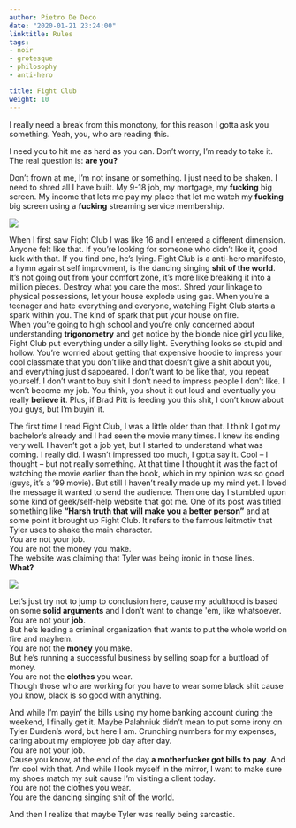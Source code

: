 ```yaml
---
author: Pietro De Deco
date: "2020-01-21 23:24:00"
linktitle: Rules
tags:
- noir
- grotesque
- philosophy
- anti-hero

title: Fight Club
weight: 10
---
```

I really need a break from this monotony, for this reason I gotta ask you something. 
Yeah, you, who are reading this. 
<!--more-->

I need you to hit me as hard as you can. Don’t worry, I’m ready to take it. The real question is: **are you?**

Don’t frown at me, I’m not insane or something. I just need to be shaken. I need to shred all I have built. My 9-18 job, my mortgage, my **fucking** big screen. My income that lets me pay my place that let me watch my **fucking** big screen using a **fucking** streaming service membership.

![](/img/soap.jpg) 

When I first saw Fight Club I was like 16 and I entered a different dimension. Anyone felt like that. If you’re looking for someone who didn’t like it, good luck with that. If you find one, he’s lying. Fight Club is a anti-hero manifesto, a hymn against self improvment, is the dancing singing **shit of the world**. It’s not going out from your comfort zone, it’s more like breaking it into a million pieces. Destroy what you care the most. Shred your linkage to physical possessions, let your house explode using gas. When you’re a teenager and hate everything and everyone, watching Fight Club starts a spark within you. The kind of spark that put your house on fire. \
When you’re going to high school and you’re only concerned about understanding **trigonometry** and get notice by the blonde nice girl you like, Fight Club put everything under a silly light. Everything looks so stupid and hollow. You’re worried about getting that expensive hoodie to impress your cool classmate that you don’t like and that doesn’t give a shit about you, and everything just disappeared. I don’t want to be like that, you repeat yourself. I don’t want to buy shit I don’t need to impress people I don’t like. I won’t become my job. You think, you shout it out loud and eventually you really **believe it**. Plus, if Brad Pitt is feeding you this shit, I don’t know about you guys, but I’m buyin’ it.

The first time I read Fight Club, I was a little older than that. I think I got my bachelor’s already and I had seen the movie many times. I knew its ending very well. I haven’t got a job yet, but I started to understand what was coming. I really did. I wasn’t impressed too much, I gotta say it. Cool – I thought – but not really something. At that time I thought it was the fact of watching the movie earlier than the book, which in my opinion was so good (guys, it’s a ’99 movie). But still I haven’t really made up my mind yet. I loved the message it wanted to send the audience.
Then one day I stumbled upon some kind of geek/self-help website that got me. One of its post was titled something like **“Harsh truth that will make you a better person”** and at some point it brought up Fight Club. 
It refers to the famous leitmotiv  that Tyler uses to shake the main character. \
You are not your job.\
You are not the money you make.\
The website was claiming that Tyler was being ironic in those lines.\
**What?**

![](/img/fight_club.png) 

Let’s just try not to jump to conclusion here, cause my adulthood is based on some **solid arguments** and I don’t want to change 'em, like whatsoever.\
You are not your **job**.\
But he’s leading a criminal organization that wants to put the whole world on fire and mayhem.\
You are not the **money** you make. \
But he’s running a successful business by selling soap for a buttload of money.\
You are not the **clothes** you wear.\
Though those who are working for you have to wear some black shit cause you know, black is so good with anything.

And while I’m payin’ the bills using my home banking account during the weekend, I finally get it. Maybe Palahniuk didn’t mean to put some irony on Tyler Durden’s word, but here I am. Crunching numbers for my expenses, caring about my employee job day after day.\
You are not your job.\
Cause you know, at the end of the day **a motherfucker got bills to pay**. And I’m cool with that. And while I look myself in the mirror, I want to make sure my shoes match my suit cause I’m visiting a client today.\
You are not the clothes you wear.\
You are the dancing singing shit of the world.

And then I realize that maybe Tyler was really being sarcastic.
